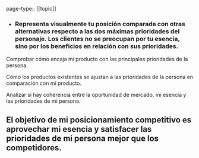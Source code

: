 page-type:: [[topic]]
- ### Representa visualmente tu posición comparada con otras alternativas respecto a las dos máximas prioridades del personaje. Los clientes no se preocupan por tu esencia, sino por los beneficios en relación con sus prioridades.

Comprobar cómo encaja mi producto con las principales prioridades de la persona.

Cómo los productos existentes se ajustan a las prioridades de la persona en comparación con mi producto.

Analizar si hay coherencia entre la oportunidad de mercado, mi esencia y las prioridades de mi persona.

El objetivo de mi posicionamiento competitivo es aprovechar mi esencia y satisfacer las prioridades de mi persona mejor que los competidores.
  - 


